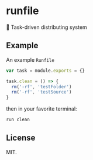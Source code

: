 # runfile

🚧 Task-driven distributing system

## Example

An example `Runfile`

```javascript
var task = module.exports = {}

task.clean = () => {
  rm('-rf', 'testFolder')
  rm('-rf', 'testSource')
}
```

then in your favorite terminal:

```bash
run clean
```

## License

MIT.